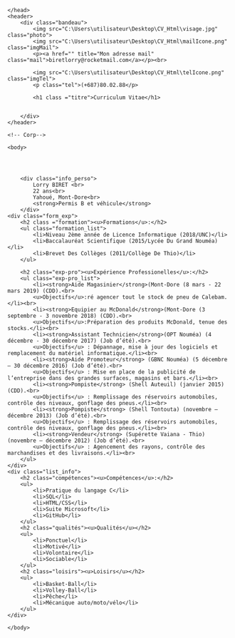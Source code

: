 
<html lang="fr">
	<head>
		<title>Curriculum_Vitae</title>
		<meta name="keywords" content=" Biret, CV lorry"/>
		<meta name="description" content="Curriculum_Vitae"/>
		<meta charset="utf-8">
		<link href= "style_cv.css" rel="stylesheet">


	</head>
	<header>
		<div class="bandeau">
			<img src="C:\Users\utilisateur\Desktop\CV_Html\visage.jpg" class="photo">
			<img src="C:\Users\utilisateur\Desktop\CV_Html\mailIcone.png" class="imgMail">
			<p><a href="" title="Mon adresse mail" class="mail">biretlorry@rocketmail.com</a></p><br>

			<img src="C:\Users\utilisateur\Desktop\CV_Html\telIcone.png" class="imgTel">
			<p class="tel">(+687)80.02.88</p>	

			<h1 class ="titre">Curriculum Vitae</h1>

			
		</div>
	</header>

	<!-- Corp-->

	<body>
		
	
		

		<div class="info_perso">
			Lorry BIRET <br>
			22 ans<br>
			Yahoué, Mont-Dore<br>
			<strong>Permis B et véhicule</strong>
		</div>
	<div class="form_exp">
		<h2 class ="formation"><u>Formations</u>:</h2>
		<ul class="formation_list">
			<li>Niveau 2ème année de Licence Informatique (2018/UNC)</li>
			<li>Baccalauréat Scientifique (2015/Lycée Du Grand Nouméa)</li>
			<li>Brevet Des Collèges (2011/Collège De Thio)</li>
		</ul>

		<h2 class="exp-pro"><u>Expérience Professionelles</u>:</h2>
		<ul class="exp-pro_list">
			<li><strong>Aide Magasinier</strong>(Mont-Dore (8 mars - 22 mars 2019) (CDD).<br>
			<u>Objectifs</u>:ré agencer tout le stock de pneu de Calebam.</li><br>
			<li><strong>Equipier au McDonald</strong>(Mont-Dore (3 septembre - 3 novembre 2018) (CDD).<br>
			<u>Objectifs</u>:Préparation des produits McDonald, tenue des stocks.</li><br>
			<li><strong>Assistant Technicien</strong>(OPT Nouméa) (4 décembre - 30 décembre 2017) (Job d’été).<br>
			<u>Objectifs</u> : Dépannage, mise à jour des logiciels et remplacement du matériel informatique.</li><br>
			<li><strong>Aide Promoteur</strong> (GBNC Nouméa) (5 décembre – 30 décembre 2016) (Job d’été).<br>
			<u>Objectifs</u> : Mise en place de la publicité de l’entreprise dans des grandes surfaces, magasins et bars.</li><br>
			<li><strong>Pompiste</strong> (Shell Auteuil) (janvier 2015) (CDD).<br>
			<u>Objectifs</u> : Remplissage des réservoirs automobiles, contrôle des niveaux, gonflage des pneus.</li><br>
			<li><strong>Pompiste</strong> (Shell Tontouta) (novembre – décembre 2013) (Job d’été).<br>
			<u>Objectifs</u> : Remplissage des réservoirs automobiles, contrôle des niveaux, gonflage des pneus.</li><br>
			<li><strong>Vendeur</strong> (Supérette Vaiana - Thio) (novembre – décembre 2012) (Job d’été).<br>
			<u>Objectifs</u> : Agencement des rayons, contrôle des marchandises et des livraisons.</li><br>
		</ul>
	</div>
	<div class="list_info">
		<h2 class="compétences"><u>Compétences</u>:</h2>
		<ul>
			<li>Pratique du langage C</li>
			<li>SQL</li>
			<li>HTML/CSS</li>
			<li>Suite Microsoft</li>
			<li>GitHub</li>
		</ul>
		<h2 class="qualités"><u>Qualités</u></h2>
		<ul>
			<li>Ponctuel</li>
			<li>Motivé</li>
			<li>Volontaire</li>
			<li>Sociable</li>
		</ul>
		<h2 class="loisirs"><u>Loisirs</u></h2>
		<ul>
			<li>Basket-Ball</li>
			<li>Volley-Ball</li>
			<li>Pêche</li>
			<li>Mécanique auto/moto/vélo</li>
		</ul>
	</div>

	</body>

</html>
